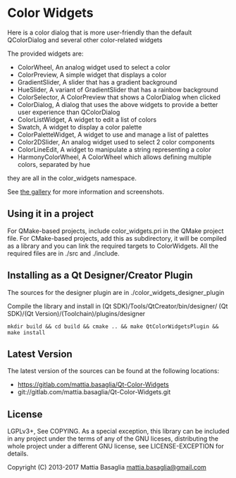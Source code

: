 Color Widgets
=============

Here is a color dialog that is more user-friendly than the default QColorDialog
and several other color-related widgets

The provided widgets are:

* ColorWheel,         An analog widget used to select a color
* ColorPreview,       A simple widget that displays a color
* GradientSlider,     A slider that has a gradient background
* HueSlider,          A variant of GradientSlider that has a rainbow background
* ColorSelector,      A ColorPreview that shows a ColorDialog when clicked
* ColorDialog,        A dialog that uses the above widgets to provide a better user experience than QColorDialog
* ColorListWidget,    A widget to edit a list of colors
* Swatch,             A widget to display a color palette
* ColorPaletteWidget, A widget to use and manage a list of palettes
* Color2DSlider,      An analog widget used to select 2 color components
* ColorLineEdit,      A widget to manipulate a string representing a color
* HarmonyColorWheel,  A ColorWheel which allows defining multiple colors, separated by hue

they are all in the color_widgets namespace.

See [the gallery](gallery/README.md) for more information and screenshots.


Using it in a project
---------------------

For QMake-based projects, include color_widgets.pri in the QMake project file.
For CMake-based projects, add this as subdirectory, it will be compiled as a
library and you can link the required targets to ColorWidgets.
All the required files are in ./src and ./include.


Installing as a Qt Designer/Creator Plugin
------------------------------------------

The sources for the designer plugin are in ./color_widgets_designer_plugin

Compile the library and install in
(Qt SDK)/Tools/QtCreator/bin/designer/
(Qt SDK)/(Qt Version)/(Toolchain)/plugins/designer

    mkdir build && cd build && cmake .. && make QtColorWidgetsPlugin && make install


Latest Version
--------------

The latest version of the sources can be found at the following locations:

* https://gitlab.com/mattia.basaglia/Qt-Color-Widgets
* git://gitlab.com/mattia.basaglia/Qt-Color-Widgets.git


License
-------

LGPLv3+, See COPYING.
As a special exception, this library can be included in any project under the
terms of any of the GNU liceses, distributing the whole project under a
different GNU license, see LICENSE-EXCEPTION for details.

Copyright (C) 2013-2017 Mattia Basaglia <mattia.basaglia@gmail.com>
